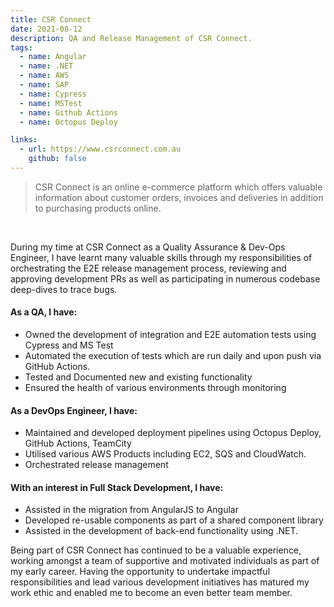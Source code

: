 ```yaml
---
title: CSR Connect
date: 2021-08-12
description: QA and Release Management of CSR Connect.
tags:
  - name: Angular
  - name: .NET
  - name: AWS
  - name: SAP
  - name: Cypress
  - name: MSTest
  - name: Github Actions
  - name: Octopus Deploy

links:
  - url: https://www.csrconnect.com.au
    github: false
---
```


> CSR Connect is an online e-commerce platform which offers valuable information about customer orders, invoices and deliveries in addition to purchasing products online.

<br>

During my time at CSR Connect as a Quality Assurance & Dev-Ops Engineer, I have learnt many valuable skills through my responsibilities of orchestrating the E2E release management process, reviewing and approving development PRs as well as participating in numerous codebase deep-dives to trace bugs.

#### As a QA, I have:

- Owned the development of integration and E2E automation tests using Cypress and MS Test
- Automated the execution of tests which are run daily and upon push via GitHub Actions.
- Tested and Documented new and existing functionality
- Ensured the health of various environments through monitoring

#### As a DevOps Engineer, I have:

- Maintained and developed deployment pipelines using Octopus Deploy, GitHub Actions, TeamCity
- Utilised various AWS Products including EC2, SQS and CloudWatch.
- Orchestrated release management

#### With an interest in Full Stack Development, I have:

- Assisted in the migration from AngularJS to Angular
- Developed re-usable components as part of a shared component library
- Assisted in the development of back-end functionality using .NET.

Being part of CSR Connect has continued to be a valuable experience, working amongst a team of supportive and motivated individuals as part of my early career.
Having the opportunity to undertake impactful responsibilities and lead various development initiatives has matured my work ethic and enabled me to become an even better team member.
